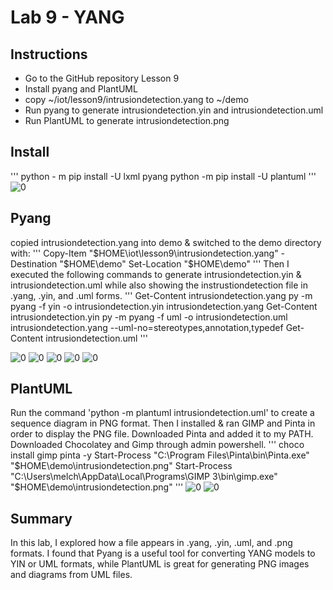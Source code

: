 # Lab 9 - YANG

## Instructions

- Go to the GitHub repository Lesson 9
- Install pyang and PlantUML
- copy ~/iot/lesson9/intrusiondetection.yang to ~/demo
- Run pyang to generate intrusiondetection.yin and intrusiondetection.uml
- Run PlantUML to generate intrusiondetection.png



## Install
'''
python - m pip install -U lxml pyang
python -m pip install -U plantuml
'''
![0](lab9_0.png)

## Pyang
copied intrusiondetection.yang into demo & switched to the demo directory with:
'''
Copy-Item "$HOME\iot\lesson9\intrusiondetection.yang" -Destination "$HOME\demo"
Set-Location "$HOME\demo"
'''
Then I executed the following commands to generate intrusiondetection.yin & intrusiondetection.uml while also showing the instrustiondetection file in .yang, .yin, and .uml forms.
'''
Get-Content intrusiondetection.yang
py -m pyang -f yin -o intrusiondetection.yin intrusiondetection.yang
Get-Content intrusiondetection.yin
py -m pyang -f uml -o intrusiondetection.uml intrusiondetection.yang --uml-no=stereotypes,annotation,typedef
Get-Content intrusiondetection.uml
'''

![0](lab9_1.png)
![0](lab9_2.png)
![0](lab9_3.png)
![0](lab9_4.png)
![0](lab9_5.png)

## PlantUML
Run the command 'python -m plantuml intrusiondetection.uml' to create a sequence diagram in PNG format. Then I installed & ran GIMP and Pinta in order to display the PNG file. Downloaded Pinta and added it to my PATH. Downloaded Chocolatey and Gimp through admin powershell.
'''
choco install gimp pinta -y
Start-Process "C:\Program Files\Pinta\bin\Pinta.exe" "$HOME\demo\intrusiondetection.png"
Start-Process "C:\Users\melch\AppData\Local\Programs\GIMP 3\bin\gimp.exe" "$HOME\demo\intrusiondetection.png"
'''
![0](lab9_pinta.png)
![0](lab9_gimp.png)

## Summary
In this lab, I explored how a file appears in .yang, .yin, .uml, and .png formats. I found that Pyang is a useful tool for converting YANG models to YIN or UML formats, while PlantUML is great for generating PNG images and diagrams from UML files.
